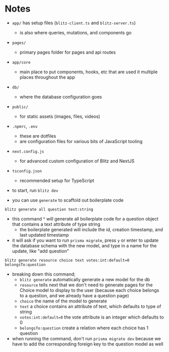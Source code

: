 # Notes

- `app/` has setup files (`blitz-client.ts` and `blitz-server.ts`)
  - is also where queries, mutations, and components go
- `pages/`
  - primary pages folder for pages and api routes
- `app/core`
  - main place to put components, hooks, etc that are used it multiple places throughout the app
- `db/`
  - where the database configuration goes
- `public/`
  - for static assets (images, files, videos)
- `.npmrc`, `.env`
  - these are dotfiles
  - are configuration files for various bits of JavaScript tooling
- `next.config.js`
  - for advanced custom configuration of Blitz and NextJS
- `tsconfig.json`

  - recommended setup for TypeScript

- to start, run `blitz dev`

- you can use `generate` to scaffold out boilerplate code

```
blitz generate all question text:string
```

- this command ^ will generate all boilerplate code for a question object that contains a text attribute of type string
  - the boilerplate generated will include the id, creation timestamp, and last updated timestamp
- it will ask if you want to run `prisma migrate`, press `y` or enter to update the database schema with the new model, and type in a name for the update, like "add question"

```
blitz generate resource choice text votes:int:default=0 belongsTo:question
```

- breaking down this command;
  - `blitz generate` automatically generate a new model for the db
  - `resource` tells next that we don't need to generate pages for the Choice model to display to the user (because each choice belongs to a question, and we already have a question page)
  - `choice` the name of the model to generate
  - `text` a choice contains an attribute of text, which defaults to type of string
  - `votes:int:default=0` the vote attribute is an integer which defaults to 0
  - `belongsTo:question` create a relation where each choice has 1 question
- when running the command, don't run `prisma migrate dev` because we have to add the corresponding foreign key to the question model as well
